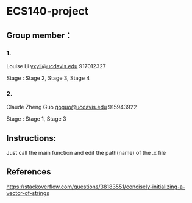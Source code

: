 # ECS140-project
## Group member：
### 1. 
Louise Li yxyli@ucdavis.edu 917012327

Stage : Stage 2, Stage 3, Stage 4

### 2.
Claude Zheng Guo goguo@ucdavis.edu  915943922

Stage : Stage 1, Stage 3


## Instructions:
Just call the main function and edit the path(name) of the .x file

## References
https://stackoverflow.com/questions/38183551/concisely-initializing-a-vector-of-strings
